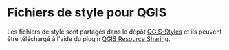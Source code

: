 # Fichiers de style pour QGIS

Les fichiers de style sont partagés dans le dépôt [QGIS-Styles](https://github.com/igeofr/qgis_styles) et ils peuvent être téléchargé à l'aide du plugin [QGIS Resource Sharing](http://www.akbargumbira.com/qgis_resources_sharing/).
